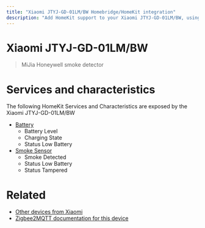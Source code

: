 ```yaml
---
title: "Xiaomi JTYJ-GD-01LM/BW Homebridge/HomeKit integration"
description: "Add HomeKit support to your Xiaomi JTYJ-GD-01LM/BW, using Homebridge, Zigbee2MQTT and homebridge-z2m."
---
```

<!---
This file has been GENERATED using src/docgen/docgen.ts
DO NOT EDIT THIS FILE MANUALLY!
-->
# Xiaomi JTYJ-GD-01LM/BW
> MiJia Honeywell smoke detector


# Services and characteristics
The following HomeKit Services and Characteristics are exposed by
the Xiaomi JTYJ-GD-01LM/BW

* [Battery](../../battery.md)
  * Battery Level
  * Charging State
  * Status Low Battery
* [Smoke Sensor](../../sensors.md)
  * Smoke Detected
  * Status Low Battery
  * Status Tampered


# Related
* [Other devices from Xiaomi](../index.md#xiaomi)
* [Zigbee2MQTT documentation for this device](https://www.zigbee2mqtt.io/devices/JTYJ-GD-01LM_BW.html)